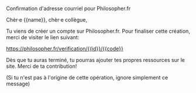 Confirmation d'adresse courriel pour Philosopher.fr

Chèr·e {{name}}, chèr·e collègue,

Tu viens de créer un compte sur Philosopher.fr. Pour finaliser cette
création, merci de visiter le lien suivant:

https://philosopher.fr/verification/{{id}}/{{code}}

Dès que tu auras terminé, tu pourras ajouter tes propres ressources
sur le site.  Merci de ta contribution!

(Si tu n'est pas à l'origine de cette opération, ignore simplement ce
message)
